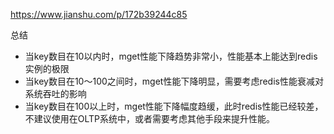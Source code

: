 https://www.jianshu.com/p/172b39244c85







总结

-   当key数目在10以内时，mget性能下降趋势非常小，性能基本上能达到redis实例的极限
-   当key数目在10～100之间时，mget性能下降明显，需要考虑redis性能衰减对系统吞吐的影响
-   当key数目在100以上时，mget性能下降幅度趋缓，此时redis性能已经较差，不建议使用在OLTP系统中，或者需要考虑其他手段来提升性能。

